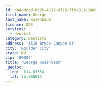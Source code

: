 ```yaml
---
id: bb4cddad-b695-4812-8f78-ffba011c888d
first_name: George
last_name: Rosenbaum
license: DDS
services:
  - dentist
category: Dentists
address: '1510 Bryce Canyon St'
city: 'Boulder City'
state: NV
zip: '89005'
title: 'George Rosenbaum'
_geoloc:
  lng: -114.83354
  lat: 35.968615
---
```

